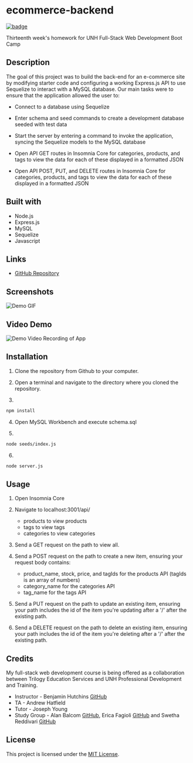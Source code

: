 # ecommerce-backend

[![badge](https://img.shields.io/badge/license-MIT-green)](https://choosealicense.com/licenses/mit)

Thirteenth week's homework for UNH Full-Stack Web Development Boot Camp

## Description

The goal of this project was to build the back-end for an e-commerce site by modifying starter code and configuring a working Express.js API to use Sequelize to interact with a MySQL database. Our main tasks were to ensure that the application allowed the user to:

* Connect to a database using Sequelize

* Enter schema and seed commands to create a development database seeded with test data

* Start the server by entering a command to invoke the application, syncing the Sequelize models to the MySQL database

* Open API GET routes in Insomnia Core for categories, products, and tags to view the data for each of these displayed in a formatted JSON

* Open API POST, PUT, and DELETE routes in Insomnia Core for categories, products, and tags to view the data for each of these displayed in a formatted JSON

## Built with

* Node.js
* Express.js
* MySQL
* Sequelize
* Javascript

## Links

* [GitHub Repository](https://github.com/shabobble/ecommerce-backend)

## Screenshots

![Demo GIF](/Assets/demo.gif)

## Video Demo

![Demo Video Recording of App](https://www.youtube.com/watch?v=PTBpS1TOtME)

## Installation

1. Clone the repository from Github to your computer.

2. Open a terminal and navigate to the directory where you cloned the repository.

3. 
```bash
npm install
```

4. Open MySQL Workbench and execute schema.sql

5. 
 ```bash
 node seeds/index.js
 ```

6. 
```bash
node server.js
```

## Usage

1. Open Insomnia Core

2. Navigate to localhost:3001/api/

    * products to view products
    * tags to view tags
    * categories to view categories

3. Send a GET request on the path to view all.

4. Send a POST request on the path to create a new item, ensuring your request body contains:

    * product_name, stock, price, and tagIds for the products API (tagIds is an array of numbers)
    * category_name for the categories API
    * tag_name for the tags API

5. Send a PUT request on the path to update an existing item, ensuring your path includes the id of the item you're updating after a '/' after the existing path.

6. Send a DELETE request on the path to delete an existing item, ensuring your path includes the id of the item you're deleting after a '/' after the existing path.

## Credits

My full-stack web development course is being offered as a collaboration between Trilogy Education Services and UNH Professional Development and Training.

* Instructor - Benjamin Hutchins [GitHub](https://github.com/benhutchins)
* TA - Andrew Hatfield
* Tutor - Joseph Young
* Study Group - Alan Balcom [GitHub](https://github.com/abalcs), Erica Fagioli [GitHub](https://github.com/efagioli01) and Swetha Reddivari [GitHub](https://github.com/swethareddyl)

## __License__ 

 This project is licensed under the [MIT License](https://choosealicense.com/licenses/mit). 